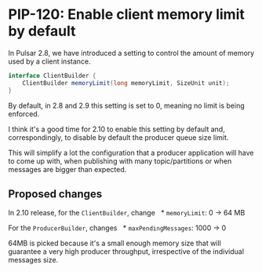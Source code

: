 # PIP-120: Enable client memory limit by default

In Pulsar 2.8, we have introduced a setting to control the amount of memory
used by a client instance.

```java
interface ClientBuilder {
    ClientBuilder memoryLimit(long memoryLimit, SizeUnit unit);
}
```

By default, in 2.8 and 2.9 this setting is set to 0, meaning no limit is being
enforced.

I think it's a good time for 2.10 to enable this setting by default and,
correspondingly, to disable by default the producer queue size limit.

This will simplify a lot the configuration that a producer application will
have to come up with, when publishing with many topic/partitions or when messages
are bigger than expected.

## Proposed changes

In 2.10 release, for the `ClientBuilder`, change
  * `memoryLimit`: 0 -> 64 MB

For the `ProducerBuilder`, changes
  * `maxPendingMessages`: 1000 -> 0

64MB is picked because it's a small enough memory size that will guarantee
a very high producer throughput, irrespective of the individual messages size.
